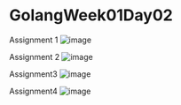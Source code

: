 # GolangWeek01Day02

Assignment 1
![image](https://user-images.githubusercontent.com/97422732/198920969-61d5021b-57c6-4171-85d0-0b6f6da6a17e.png)

Assignment 2
![image](https://user-images.githubusercontent.com/97422732/198928395-11a6406a-a4f0-44ec-b9bd-1378d1491837.png)

Assignment3
![image](https://user-images.githubusercontent.com/97422732/198969358-ef2af5ce-3761-47f0-8193-c57d10bb1629.png)

Assignment4
![image](https://user-images.githubusercontent.com/97422732/198969024-bd5efc6a-e5bf-43f8-92e6-c8dc972f265e.png)

